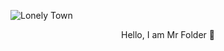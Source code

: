 ![Lonely Town](https://www.ronenbekerman.com/wp-content/uploads/2017/03/HerEventualHesitation_fullres_cropped.jpg)

<p align=center>Hello, I am Mr Folder 👋</p>
<!--
**Mr-Folder/Mr-Folder** is a ✨ _special_ ✨ repository because its `README.md` (this file) appears on your GitHub profile.

Here are some ideas to get you started:


- 🔭 I’m currently working on ...
- 🌱 I’m currently learning ...
- 👯 I’m looking to collaborate on ...
- 🤔 I’m looking for help with ...
- 💬 Ask me about ...
- 📫 How to reach me: ...
- 😄 Pronouns: ...
- ⚡ Fun fact: ...
-->

